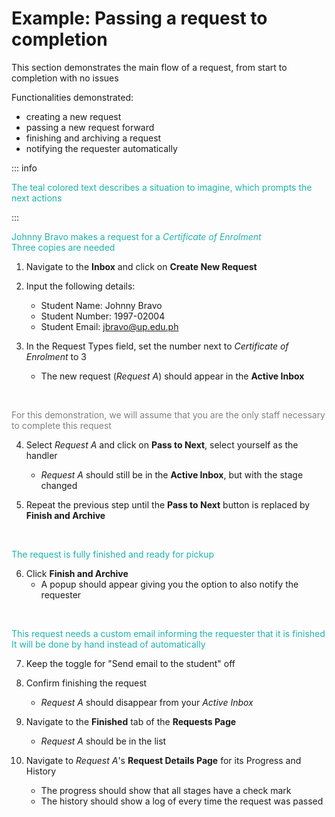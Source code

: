 # Example: Passing a request to completion
This section demonstrates the main flow of a request, from start to completion with no issues

Functionalities demonstrated:
- creating a new request
- passing a new request forward
- finishing and archiving a request
- notifying the requester automatically

::: info
<p style="color: lightseagreen">
The teal colored text describes a situation to imagine, which prompts the next actions
</p>
:::

<br/>
<p style="color: lightseagreen">
Johnny Bravo makes a request for a <i>Certificate of Enrolment</i> <br/>
Three copies are needed
</p>

1. Navigate to the **Inbox** and click on **Create New Request**

2. Input the following details:
    - Student Name: Johnny Bravo
    - Student Number: 1997-02004
    - Student Email: jbravo@up.edu.ph

3. In the Request Types field, set the number next to <i>Certificate of Enrolment</i> to 3 
    - The new request (_Request A_) should appear in the **Active Inbox**

<br/>
<p style="color: gray">
For this demonstration, we will assume that you are the only staff necessary to complete this request
</p>

4. Select _Request A_ and click on **Pass to Next**, select yourself as the handler
    - _Request A_ should still be in the **Active Inbox**, but with the stage changed

5. Repeat the previous step until the **Pass to Next** button is replaced by **Finish and Archive**

<br/>
<p style="color: lightseagreen">
The request is fully finished and ready for pickup
</p>

6. Click **Finish and Archive**
    - A popup should appear giving you the option to also notify the requester

<br/>
<p style="color: lightseagreen">
This request needs a custom email informing the requester that it is finished <br/>
It will be done by hand instead of automatically
</p>

7. Keep the toggle for "Send email to the student" off

8. Confirm finishing the request
    - _Request A_ should disappear from your *Active Inbox*

9. Navigate to the **Finished** tab of the **Requests Page**
    - _Request A_ should be in the list

10. Navigate to _Request A_'s **Request Details Page** for its Progress and History
    - The progress should show that all stages have a check mark
    - The history should show a log of every time the request was passed